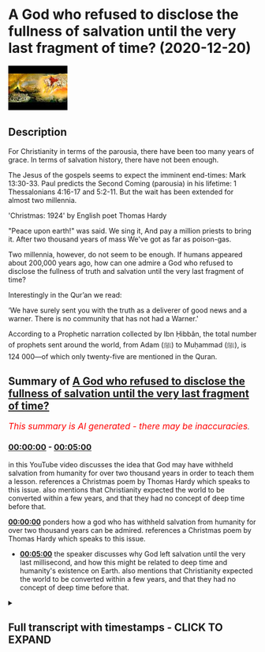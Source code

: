 # A God who refused to disclose the fullness of salvation until the very last fragment of time? (2020-12-20)

![alt A God who refused to disclose the fullness of salvation until the very last fragment of time?](j5-OShW1_Zs.jpg "A God who refused to disclose the fullness of salvation until the very last fragment of time?")

## Description

For Christianity in terms of the parousia, there have been too many years of grace. In terms of salvation history, there have not been enough. 

The Jesus of the gospels seems to expect the imminent end-times: Mark 13:30-33. Paul predicts the Second Coming (parousia) in his lifetime: 1 Thessalonians 4:16-17 and 5:2-11. But the wait has been extended for almost two millennia.  

'Christmas: 1924' by English poet Thomas Hardy

"Peace upon earth!" was said. We sing it,
And pay a million priests to bring it.
After two thousand years of mass
We've got as far as poison-gas.

Two millennia, however, do not seem to be enough. If humans appeared about 200,000 years ago, how can one admire a God who refused to disclose the fullness of truth and salvation until the very last fragment of time? 

Interestingly in the Qur’an we read:

‘We have surely sent you with the truth as a deliverer of good news and a warner. There is no community that has not had a Warner.'

According to a Prophetic narration collected by Ibn Ḥibbân, the total number of prophets sent around the world, from Adam (ﷺ) to Muḥammad (ﷺ), is 124 000—of which only twenty-five are mentioned in the Quran.

## Summary of [A God who refused to disclose the fullness of salvation until the very last fragment of time?](https://www.youtube.com/watch?v=j5-OShW1_Zs)


*<span style="color:red; font-size:125%">This summary is AI generated - there may be inaccuracies</span>. [](/)*

### [00:00:00](https://www.youtube.com/watch?v=j5-OShW1_Zs&t=0) - [00:05:00](https://www.youtube.com/watch?v=j5-OShW1_Zs&t=300)

in this YouTube video discusses the idea that God may have withheld salvation from humanity for over two thousand years in order to teach them a lesson. references a Christmas poem by Thomas Hardy which speaks to this issue. also mentions that Christianity expected the world to be converted within a few years, and that they had no concept of deep time before that.

**[00:00:00](https://www.youtube.com/watch?v=j5-OShW1_Zs&t=0)** ponders how a god who has withheld salvation from humanity for over two thousand years can be admired. references a Christmas poem by Thomas Hardy which speaks to this issue.
* **[00:05:00](https://www.youtube.com/watch?v=j5-OShW1_Zs&t=300)** the speaker discusses why God left salvation until the very last millisecond, and how this might be related to deep time and humanity's existence on Earth. also mentions that Christianity expected the world to be converted within a few years, and that they had no concept of deep time before that.


<details><summary><h2>Full transcript with timestamps - CLICK TO EXPAND</h2></summary><div>

[0:00:01](https://youtu.be/j5-OShW1_Zs?t=1) hello i've been pondering this  
[0:00:03](https://youtu.be/j5-OShW1_Zs?t=3) question how can one admire a god  
[0:00:07](https://youtu.be/j5-OShW1_Zs?t=7) who refused to disclose the fullness of  
[0:00:10](https://youtu.be/j5-OShW1_Zs?t=10) truth  
[0:00:11](https://youtu.be/j5-OShW1_Zs?t=11) and salvation until the very last  
[0:00:15](https://youtu.be/j5-OShW1_Zs?t=15) fragment of time now explain  
[0:00:18](https://youtu.be/j5-OShW1_Zs?t=18) what i mean by this in christianity for  
[0:00:21](https://youtu.be/j5-OShW1_Zs?t=21) christianity in terms of the parousia  
[0:00:23](https://youtu.be/j5-OShW1_Zs?t=23) that's the technical term uh some people  
[0:00:26](https://youtu.be/j5-OShW1_Zs?t=26) use for the second coming of jesus  
[0:00:30](https://youtu.be/j5-OShW1_Zs?t=30) for christianity there have been too  
[0:00:32](https://youtu.be/j5-OShW1_Zs?t=32) many years of grace  
[0:00:35](https://youtu.be/j5-OShW1_Zs?t=35) in terms of salvation history there have  
[0:00:37](https://youtu.be/j5-OShW1_Zs?t=37) not  
[0:00:38](https://youtu.be/j5-OShW1_Zs?t=38) been enough let me explain what i mean  
[0:00:41](https://youtu.be/j5-OShW1_Zs?t=41) jesus uh the jesus of the four gospels  
[0:00:44](https://youtu.be/j5-OShW1_Zs?t=44) in the new testament seems to expect the  
[0:00:46](https://youtu.be/j5-OShW1_Zs?t=46) imminent  
[0:00:47](https://youtu.be/j5-OShW1_Zs?t=47) end times so uh in  
[0:00:50](https://youtu.be/j5-OShW1_Zs?t=50) mark's gospel for example in chapter 13  
[0:00:53](https://youtu.be/j5-OShW1_Zs?t=53) verse 30 it reads  
[0:00:55](https://youtu.be/j5-OShW1_Zs?t=55) and this is about the destruction of the  
[0:00:56](https://youtu.be/j5-OShW1_Zs?t=56) temple the whole chapter's about the  
[0:00:58](https://youtu.be/j5-OShW1_Zs?t=58) the signs of the end the destruction of  
[0:01:00](https://youtu.be/j5-OShW1_Zs?t=60) the temple and the return of the son of  
[0:01:02](https://youtu.be/j5-OShW1_Zs?t=62) man  
[0:01:03](https://youtu.be/j5-OShW1_Zs?t=63) who comes in glory and great power  
[0:01:07](https://youtu.be/j5-OShW1_Zs?t=67) and then after this jesus says truly i  
[0:01:09](https://youtu.be/j5-OShW1_Zs?t=69) tell you  
[0:01:10](https://youtu.be/j5-OShW1_Zs?t=70) this generation the generation of people  
[0:01:12](https://youtu.be/j5-OShW1_Zs?t=72) then living  
[0:01:13](https://youtu.be/j5-OShW1_Zs?t=73) will not pass away until all these  
[0:01:16](https://youtu.be/j5-OShW1_Zs?t=76) things  
[0:01:16](https://youtu.be/j5-OShW1_Zs?t=76) have taken place heaven and earth will  
[0:01:18](https://youtu.be/j5-OShW1_Zs?t=78) pass away  
[0:01:20](https://youtu.be/j5-OShW1_Zs?t=80) but my words will not pass away but of  
[0:01:23](https://youtu.be/j5-OShW1_Zs?t=83) that day or hour no one knows  
[0:01:25](https://youtu.be/j5-OShW1_Zs?t=85) neither the angels in heaven nor the son  
[0:01:28](https://youtu.be/j5-OShW1_Zs?t=88) but only the father so the precise  
[0:01:30](https://youtu.be/j5-OShW1_Zs?t=90) timing is unknown  
[0:01:32](https://youtu.be/j5-OShW1_Zs?t=92) but this generation truly i tell you  
[0:01:35](https://youtu.be/j5-OShW1_Zs?t=95) will not pass away until the second  
[0:01:38](https://youtu.be/j5-OShW1_Zs?t=98) coming  
[0:01:39](https://youtu.be/j5-OShW1_Zs?t=99) uh occurs and that's uh imminence or  
[0:01:41](https://youtu.be/j5-OShW1_Zs?t=101) imminence means  
[0:01:42](https://youtu.be/j5-OShW1_Zs?t=102) and just to back up this uh reading uh  
[0:01:46](https://youtu.be/j5-OShW1_Zs?t=106) here is um a huge  
[0:01:49](https://youtu.be/j5-OShW1_Zs?t=109) copy of the oxford bible commentary uh  
[0:01:52](https://youtu.be/j5-OShW1_Zs?t=112) published by ox university press it's  
[0:01:54](https://youtu.be/j5-OShW1_Zs?t=114) one of the  
[0:01:55](https://youtu.be/j5-OShW1_Zs?t=115) the standard reference works uh for  
[0:01:57](https://youtu.be/j5-OShW1_Zs?t=117) academics and students  
[0:01:59](https://youtu.be/j5-OShW1_Zs?t=119) of the new testament and the whole bible  
[0:02:01](https://youtu.be/j5-OShW1_Zs?t=121) and if you look up the passage i've just  
[0:02:03](https://youtu.be/j5-OShW1_Zs?t=123) read  
[0:02:04](https://youtu.be/j5-OShW1_Zs?t=124) in here um it says i'll just quote one  
[0:02:06](https://youtu.be/j5-OShW1_Zs?t=126) sentence  
[0:02:07](https://youtu.be/j5-OShW1_Zs?t=127) the end will come within the lifetime of  
[0:02:10](https://youtu.be/j5-OShW1_Zs?t=130) the present generation  
[0:02:12](https://youtu.be/j5-OShW1_Zs?t=132) um it's just interpreting that so the  
[0:02:14](https://youtu.be/j5-OShW1_Zs?t=134) end will come the end of the world the  
[0:02:16](https://youtu.be/j5-OShW1_Zs?t=136) second coming will come within the  
[0:02:17](https://youtu.be/j5-OShW1_Zs?t=137) lifetime  
[0:02:18](https://youtu.be/j5-OShW1_Zs?t=138) of the present generation meaning the  
[0:02:19](https://youtu.be/j5-OShW1_Zs?t=139) generation of course  
[0:02:21](https://youtu.be/j5-OShW1_Zs?t=141) of those living at that time um  
[0:02:25](https://youtu.be/j5-OShW1_Zs?t=145) and it's not just the jesus of the  
[0:02:27](https://youtu.be/j5-OShW1_Zs?t=147) gospels who uh  
[0:02:28](https://youtu.be/j5-OShW1_Zs?t=148) speaks this way paul the apostle paul  
[0:02:31](https://youtu.be/j5-OShW1_Zs?t=151) predicts the second coming  
[0:02:32](https://youtu.be/j5-OShW1_Zs?t=152) the parousia in his lifetime as well  
[0:02:36](https://youtu.be/j5-OShW1_Zs?t=156) and uh if we look at the bible again to  
[0:02:39](https://youtu.be/j5-OShW1_Zs?t=159) a passage in his first letter to the  
[0:02:43](https://youtu.be/j5-OShW1_Zs?t=163) thessalonians  
[0:02:44](https://youtu.be/j5-OShW1_Zs?t=164) chapter 4 verse 16 um  
[0:02:48](https://youtu.be/j5-OShW1_Zs?t=168) in fact i'll read back to verse 13 but i  
[0:02:50](https://youtu.be/j5-OShW1_Zs?t=170) but we do not want you so he's writing  
[0:02:52](https://youtu.be/j5-OShW1_Zs?t=172) to the thessalonians there's a  
[0:02:53](https://youtu.be/j5-OShW1_Zs?t=173) a small group of gentile christians in  
[0:02:56](https://youtu.be/j5-OShW1_Zs?t=176) thessalonica in  
[0:02:57](https://youtu.be/j5-OShW1_Zs?t=177) what we call greece today and he said he  
[0:03:00](https://youtu.be/j5-OShW1_Zs?t=180) writes to them  
[0:03:00](https://youtu.be/j5-OShW1_Zs?t=180) saying but we do not want you to be  
[0:03:03](https://youtu.be/j5-OShW1_Zs?t=183) uninformed brothers and sisters about  
[0:03:05](https://youtu.be/j5-OShW1_Zs?t=185) those who have died  
[0:03:06](https://youtu.be/j5-OShW1_Zs?t=186) so that you may not grieve as others do  
[0:03:09](https://youtu.be/j5-OShW1_Zs?t=189) i have  
[0:03:10](https://youtu.be/j5-OShW1_Zs?t=190) no hope we who are alive  
[0:03:14](https://youtu.be/j5-OShW1_Zs?t=194) who are left until the coming of jesus  
[0:03:16](https://youtu.be/j5-OShW1_Zs?t=196) will by no means precede those  
[0:03:18](https://youtu.be/j5-OShW1_Zs?t=198) who have died for the lord himself with  
[0:03:21](https://youtu.be/j5-OShW1_Zs?t=201) a cry of command and with the arch  
[0:03:23](https://youtu.be/j5-OShW1_Zs?t=203) angels calling but the sound of god's  
[0:03:25](https://youtu.be/j5-OShW1_Zs?t=205) trumpet will descend from heaven  
[0:03:27](https://youtu.be/j5-OShW1_Zs?t=207) and the dead in christ will rise first  
[0:03:31](https://youtu.be/j5-OShW1_Zs?t=211) so uh we who are alive so we who are  
[0:03:34](https://youtu.be/j5-OShW1_Zs?t=214) left alive  
[0:03:35](https://youtu.be/j5-OShW1_Zs?t=215) uh so so no need to grieve even those  
[0:03:37](https://youtu.be/j5-OShW1_Zs?t=217) who will  
[0:03:38](https://youtu.be/j5-OShW1_Zs?t=218) you know pre-decease them uh when that  
[0:03:41](https://youtu.be/j5-OShW1_Zs?t=221) when the uh when the second coming  
[0:03:43](https://youtu.be/j5-OShW1_Zs?t=223) occurs uh we will all be raised uh  
[0:03:46](https://youtu.be/j5-OShW1_Zs?t=226) from the dead and the dead in christ  
[0:03:48](https://youtu.be/j5-OShW1_Zs?t=228) will rise  
[0:03:49](https://youtu.be/j5-OShW1_Zs?t=229) first so but clearly there's an  
[0:03:52](https://youtu.be/j5-OShW1_Zs?t=232) expectation there  
[0:03:53](https://youtu.be/j5-OShW1_Zs?t=233) that he will be alive at the second  
[0:03:55](https://youtu.be/j5-OShW1_Zs?t=235) coming that will happen in his  
[0:03:57](https://youtu.be/j5-OShW1_Zs?t=237) generation  
[0:03:58](https://youtu.be/j5-OShW1_Zs?t=238) and the following the following chapter  
[0:04:00](https://youtu.be/j5-OShW1_Zs?t=240) verse chapter 5 verse 211  
[0:04:02](https://youtu.be/j5-OShW1_Zs?t=242) also says the same thing  
[0:04:06](https://youtu.be/j5-OShW1_Zs?t=246) but the weight has been extended  
[0:04:09](https://youtu.be/j5-OShW1_Zs?t=249) for almost 2 000 years or over 2 000  
[0:04:12](https://youtu.be/j5-OShW1_Zs?t=252) years now  
[0:04:13](https://youtu.be/j5-OShW1_Zs?t=253) so as i said for christianity in terms  
[0:04:15](https://youtu.be/j5-OShW1_Zs?t=255) of the prusia  
[0:04:16](https://youtu.be/j5-OShW1_Zs?t=256) there have been too many years of grace  
[0:04:18](https://youtu.be/j5-OShW1_Zs?t=258) because it should have happened the end  
[0:04:20](https://youtu.be/j5-OShW1_Zs?t=260) already but in terms of salvation  
[0:04:23](https://youtu.be/j5-OShW1_Zs?t=263) history  
[0:04:23](https://youtu.be/j5-OShW1_Zs?t=263) there have not been enough years now if  
[0:04:28](https://youtu.be/j5-OShW1_Zs?t=268) humans  
[0:04:29](https://youtu.be/j5-OShW1_Zs?t=269) appeared as we are told by the most  
[0:04:32](https://youtu.be/j5-OShW1_Zs?t=272) recent science and i just checked this  
[0:04:33](https://youtu.be/j5-OShW1_Zs?t=273) out  
[0:04:34](https://youtu.be/j5-OShW1_Zs?t=274) if we humans appeared about 200 000  
[0:04:36](https://youtu.be/j5-OShW1_Zs?t=276) years ago  
[0:04:38](https://youtu.be/j5-OShW1_Zs?t=278) how can one admire a god who refused to  
[0:04:40](https://youtu.be/j5-OShW1_Zs?t=280) disclose the fullness of truth and  
[0:04:43](https://youtu.be/j5-OShW1_Zs?t=283) salvation  
[0:04:44](https://youtu.be/j5-OShW1_Zs?t=284) until the larry at the very last  
[0:04:46](https://youtu.be/j5-OShW1_Zs?t=286) fragment of time  
[0:04:47](https://youtu.be/j5-OShW1_Zs?t=287) i two thousand years ago  
[0:04:50](https://youtu.be/j5-OShW1_Zs?t=290) i mean it's much less than one percent  
[0:04:53](https://youtu.be/j5-OShW1_Zs?t=293) of recorded human history  
[0:04:56](https://youtu.be/j5-OShW1_Zs?t=296) i'm reminded of a christmas poem by  
[0:04:58](https://youtu.be/j5-OShW1_Zs?t=298) thomas hardy the great english poet  
[0:05:00](https://youtu.be/j5-OShW1_Zs?t=300) who wrote he lived during the first  
[0:05:02](https://youtu.be/j5-OShW1_Zs?t=302) world war survived it  
[0:05:04](https://youtu.be/j5-OShW1_Zs?t=304) and after the first world war he wrote  
[0:05:08](https://youtu.be/j5-OShW1_Zs?t=308) at christmas time peace upon earth was  
[0:05:11](https://youtu.be/j5-OShW1_Zs?t=311) said  
[0:05:12](https://youtu.be/j5-OShW1_Zs?t=312) we sing it and pay a million priests to  
[0:05:15](https://youtu.be/j5-OShW1_Zs?t=315) bring it  
[0:05:16](https://youtu.be/j5-OShW1_Zs?t=316) after 2 000 years of mass we've got as  
[0:05:20](https://youtu.be/j5-OShW1_Zs?t=320) far as  
[0:05:21](https://youtu.be/j5-OShW1_Zs?t=321) poison gas so you know we've had that  
[0:05:25](https://youtu.be/j5-OShW1_Zs?t=325) we've had this  
[0:05:26](https://youtu.be/j5-OShW1_Zs?t=326) salvation for 2000 years and we're still  
[0:05:29](https://youtu.be/j5-OShW1_Zs?t=329) guessing each other  
[0:05:30](https://youtu.be/j5-OShW1_Zs?t=330) on an industrial scale so two millennia  
[0:05:33](https://youtu.be/j5-OShW1_Zs?t=333) it  
[0:05:34](https://youtu.be/j5-OShW1_Zs?t=334) does not seem uh to be enough if we've  
[0:05:37](https://youtu.be/j5-OShW1_Zs?t=337) been around for over 200 000  
[0:05:39](https://youtu.be/j5-OShW1_Zs?t=339) years why did god leave this fullness of  
[0:05:43](https://youtu.be/j5-OShW1_Zs?t=343) of truth and salvation uh that they  
[0:05:45](https://youtu.be/j5-OShW1_Zs?t=345) claim  
[0:05:46](https://youtu.be/j5-OShW1_Zs?t=346) until the very last last millisecond  
[0:05:49](https://youtu.be/j5-OShW1_Zs?t=349) that is something uh that we there's not  
[0:05:51](https://youtu.be/j5-OShW1_Zs?t=351) been enough time we should have been  
[0:05:53](https://youtu.be/j5-OShW1_Zs?t=353) extended  
[0:05:54](https://youtu.be/j5-OShW1_Zs?t=354) backwards to 200 000 years  
[0:05:58](https://youtu.be/j5-OShW1_Zs?t=358) interestingly in the quran we read  
[0:06:02](https://youtu.be/j5-OShW1_Zs?t=362) we have surely sent you presumably  
[0:06:04](https://youtu.be/j5-OShW1_Zs?t=364) muhammad  
[0:06:05](https://youtu.be/j5-OShW1_Zs?t=365) with the truth as a deliverer of good  
[0:06:07](https://youtu.be/j5-OShW1_Zs?t=367) news and a warner  
[0:06:09](https://youtu.be/j5-OShW1_Zs?t=369) there is no community that was not that  
[0:06:12](https://youtu.be/j5-OShW1_Zs?t=372) has not  
[0:06:13](https://youtu.be/j5-OShW1_Zs?t=373) had a warner and that's the  
[0:06:16](https://youtu.be/j5-OShW1_Zs?t=376) uh the 35th chapter verse  
[0:06:21](https://youtu.be/j5-OShW1_Zs?t=381) 24 and there's a footnote in this  
[0:06:24](https://youtu.be/j5-OShW1_Zs?t=384) translation according to  
[0:06:25](https://youtu.be/j5-OShW1_Zs?t=385) a prophetic narration the total number  
[0:06:28](https://youtu.be/j5-OShW1_Zs?t=388) of prophets sent around the world  
[0:06:30](https://youtu.be/j5-OShW1_Zs?t=390) from adam to muhammad is 124 000  
[0:06:34](https://youtu.be/j5-OShW1_Zs?t=394) of which only 25 are mentioned in the  
[0:06:38](https://youtu.be/j5-OShW1_Zs?t=398) quran  
[0:06:39](https://youtu.be/j5-OShW1_Zs?t=399) so that's fascinating it seems  
[0:06:42](https://youtu.be/j5-OShW1_Zs?t=402) by accident design that that particular  
[0:06:45](https://youtu.be/j5-OShW1_Zs?t=405) understanding of salvation  
[0:06:47](https://youtu.be/j5-OShW1_Zs?t=407) can encompass what we now know from  
[0:06:49](https://youtu.be/j5-OShW1_Zs?t=409) science  
[0:06:50](https://youtu.be/j5-OShW1_Zs?t=410) to be the true age of humans humanity  
[0:06:53](https://youtu.be/j5-OShW1_Zs?t=413) having been around for  
[0:06:55](https://youtu.be/j5-OShW1_Zs?t=415) just under a quarter of a million years  
[0:06:57](https://youtu.be/j5-OShW1_Zs?t=417) um  
[0:06:58](https://youtu.be/j5-OShW1_Zs?t=418) and christianity expected in terms of  
[0:07:01](https://youtu.be/j5-OShW1_Zs?t=421) its foundation documents the world  
[0:07:02](https://youtu.be/j5-OShW1_Zs?t=422) and pretty much within a few years and  
[0:07:05](https://youtu.be/j5-OShW1_Zs?t=425) had no  
[0:07:06](https://youtu.be/j5-OShW1_Zs?t=426) concept of a deep time before that  
[0:07:09](https://youtu.be/j5-OShW1_Zs?t=429) uh so that that's uh that's what i was  
[0:07:12](https://youtu.be/j5-OShW1_Zs?t=432) thinking i don't know what uh  
[0:07:14](https://youtu.be/j5-OShW1_Zs?t=434) you think but um so time matters  
[0:07:17](https://youtu.be/j5-OShW1_Zs?t=437) at the end of the day  
</div></details>